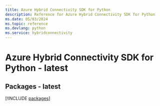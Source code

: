```yaml
---
title: Azure Hybrid Connectivity SDK for Python
description: Reference for Azure Hybrid Connectivity SDK for Python
ms.date: 05/03/2024
ms.topic: reference
ms.devlang: python
ms.service: hybridconnectivity
---
```

# Azure Hybrid Connectivity SDK for Python - latest
## Packages - latest
[!INCLUDE [packages](hybrid-connectivity-index.md)]